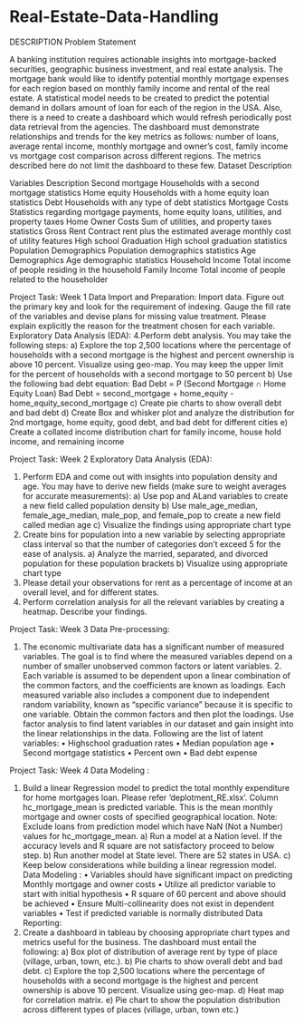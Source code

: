 # Real-Estate-Data-Handling
DESCRIPTION
Problem Statement
 
A banking institution requires actionable insights into mortgage-backed securities, geographic business investment, and real estate analysis. 
The mortgage bank would like to identify potential monthly mortgage expenses for each region based on monthly family income and rental of the real estate.
A statistical model needs to be created to predict the potential demand in dollars amount of loan for each of the region in the USA. Also, there is a need to create a dashboard which would refresh periodically post data retrieval from the agencies.
The dashboard must demonstrate relationships and trends for the key metrics as follows: number of loans, average rental income, monthly mortgage and owner’s cost, family income vs mortgage cost comparison across different regions. The metrics described here do not limit the dashboard to these few.
Dataset Description
 
Variables
Description
Second mortgage
Households with a second mortgage statistics
Home equity
Households with a home equity loan statistics
Debt
Households with any type of debt statistics
Mortgage Costs
Statistics regarding mortgage payments, home equity loans, utilities, and property taxes
Home Owner Costs
Sum of utilities, and property taxes statistics
Gross Rent
Contract rent plus the estimated average monthly cost of utility features
High school Graduation
High school graduation statistics
Population Demographics
Population demographics statistics
Age Demographics
Age demographic statistics
Household Income
Total income of people residing in the household
Family Income
Total income of people related to the householder

Project Task: Week 1
Data Import and Preparation:
Import data.
Figure out the primary key and look for the requirement of indexing.
Gauge the fill rate of the variables and devise plans for missing value treatment. Please explain explicitly the reason for the treatment chosen for each variable.
Exploratory Data Analysis (EDA):
    4.Perform debt analysis. You may take the following steps:
 a) Explore the top 2,500 locations where the percentage of households with a second mortgage is the highest and percent ownership is above 10 percent. Visualize using geo-map. You may keep the upper limit for the percent of households with a second mortgage to 50 percent
b) Use the following bad debt equation: Bad Debt = P (Second Mortgage ∩ Home Equity Loan) Bad Debt = second_mortgage + home_equity - home_equity_second_mortgage c) Create pie charts to show overall debt and bad debt
d) Create Box and whisker plot and analyze the distribution for 2nd mortgage, home equity, good debt, and bad debt for different cities
e) Create a collated income distribution chart for family income, house hold income, and remaining income
 
Project Task: Week 2
Exploratory Data Analysis (EDA):
1. Perform EDA and come out with insights into population density and age. You may have to derive new fields (make sure to weight averages for accurate measurements):
a) Use pop and ALand variables to create a new field called population density
b) Use male_age_median, female_age_median, male_pop, and female_pop to create a new field called median age c) Visualize the findings using appropriate chart type
2. Create bins for population into a new variable by selecting appropriate class interval so that the number of categories don’t exceed 5 for the ease of analysis.
a) Analyze the married, separated, and divorced population for these population brackets
b) Visualize using appropriate chart type
3. Please detail your observations for rent as a percentage of income at an overall level, and for different states.
4. Perform correlation analysis for all the relevant variables by creating a heatmap. Describe your findings.
 
Project Task: Week 3
Data Pre-processing:
1. The economic multivariate data has a significant number of measured variables. The goal is to find where the measured variables depend on a number of smaller unobserved common factors or latent variables. 2. Each variable is assumed to be dependent upon a linear combination of the common factors, and the coefficients are known as loadings. Each measured variable also includes a component due to independent      random variability, known as “specific variance” because it is specific to one variable. Obtain the common factors and then plot the loadings. Use factor analysis to find latent variables in our dataset and gain          insight into the linear relationships in the data. Following are the list of latent variables:
• Highschool graduation rates
• Median population age
• Second mortgage statistics
• Percent own
• Bad debt expense
 
Project Task: Week 4
Data Modeling :
1. Build a linear Regression model to predict the total monthly expenditure for home mortgages loan. Please refer ‘deplotment_RE.xlsx’. Column hc_mortgage_mean is predicted variable. This is the mean monthly     mortgage and owner costs of specified geographical location. Note: Exclude loans from prediction model which have NaN (Not a Number) values for hc_mortgage_mean.
a) Run a model at a Nation level. If the accuracy levels and R square are not satisfactory proceed to below step.
b) Run another model at State level. There are 52 states in USA.
c) Keep below considerations while building a linear regression model. Data Modeling :
• Variables should have significant impact on predicting Monthly mortgage and owner costs
• Utilize all predictor variable to start with initial hypothesis
• R square of 60 percent and above should be achieved
• Ensure Multi-collinearity does not exist in dependent variables
• Test if predicted variable is normally distributed
Data Reporting:
2. Create a dashboard in tableau by choosing appropriate chart types and metrics useful for the business. The dashboard must entail the following:
a) Box plot of distribution of average rent by type of place (village, urban, town, etc.).
b) Pie charts to show overall debt and bad debt.
c) Explore the top 2,500 locations where the percentage of households with a second mortgage is the highest and percent ownership is above 10 percent. Visualize using geo-map.
d) Heat map for correlation matrix.
e) Pie chart to show the population distribution across different types of places (village, urban, town etc.)
